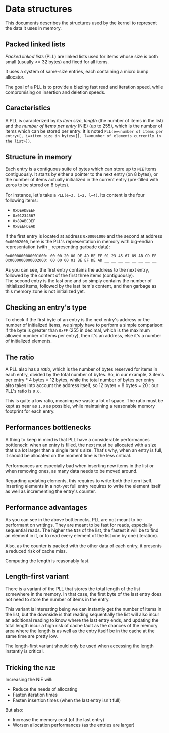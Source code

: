 # Data structures

This documents describes the structures used by the kernel to represent the data it uses in memory.

## Packed linked lists

_Packed linked lists_ (PLL) are linked lists used for items whose size is both small (usually <= 32 bytes) and fixed for all items.

It uses a system of same-size entries, each containing a micro bump allocator.

The goal of a PLL is to provide a blazing fast read and iteration speed, while compromising on insertion and deletion speeds.

## Caracteristics

A PLL is caracterized by its _item size_, _length_ (the number of items in the list) and the _number of items per entry_ (NIE) (up to 255), which is the number of items which can be stored per entry. It is noted `PLL(e=<number of items per entry>[, i=<item size in bytes>][, l=<number of elements currently in the list>])`.

## Structure in memory

Each entry is a contiguous suite of bytes which can store up to `NIE` items contiguously. It starts by either a pointer to the next entry (on 8 bytes), or the number of items actually initialized in the current entry (pre-filled with zeros to be stored on 8 bytes).

For instance, let's take a `PLL(e=3, i=2, l=4)`. Its content is the four following items:

* `0xDEADBEEF`
* `0x01234567`
* `0x89ABCDEF`
* `0xBEEFDEAD`

If the first entry is located at address `0x00001000` and the second at address `0x00002000`, here is the PLL's representation in memory with big-endian representation (with `_` representing garbade data):

```
0x0000000000001000: 00 00 20 00 DE AD BE EF 01 23 45 67 89 AB CD EF
0x0000000000002000: 00 00 00 01 BE EF DE AD __ __ __ __ __ __ __ __
```

As you can see, the first entry contains the address to the next entry, followed by the content of the first three items (contiguously).  
The second entry is the last one and so simply contains the number of initialized items, followed by the last item's content, and then garbage as this memory zone is not initialized yet.

## Checking an entry's type

To check if the first byte of an entry is the next entry's address or the number of initialized items, we simply have to perform a simple comparison: if the byte is greater than `0xFF` (255 in decimal, which is the maximum allowed number of items per entry), then it's an address, else it's a number of initialized elements.

## The ratio

A PLL also has a _ratio_, which is the number of bytes reserved for items in each entry, divided by the total number of bytes. So, in our example, 3 items per entry * 4 bytes = 12 bytes, while the total number of bytes per entry also takes into account the address itself, so 12 bytes + 8 bytes = 20 : our PLL's ratio is `0.6`.

This is quite a low ratio, meaning we waste a lot of space. The ratio must be kept as near as `1.0` as possible, while maintaining a reasonable memory footprint for each entry.

## Performances bottlenecks

A thing to keep in mind is that PLL have a considerable performances bottleneck: when an entry is filled, the next must be allocated with a size that's a lot larger than a single item's size. That's why, when an entry is full, it should be allocated on the moment time is the less critical.

Performances are especially bad when inserting new items in the list or when removing ones, as many data needs to be moved around.

Regarding updating elements, this requires to write both the item itself. Inserting elements in a not-yet full entry requires to write the element itself as well as incrementing the entry's counter.

## Performance advantages

As you can see in the above bottlenecks, PLL are not meant to be performant on writings. They are meant to be fast for reads, especially sequential reads. The higher the `NIE` of the list, the fastest it will be to find an element in it, or to read every element of the list one by one (iteration).

Also, as the counter is packed with the other data of each entry, it presents a reduced risk of cache miss.

Computing the length is reasonably fast.

## Length-first variant

There is a variant of the PLL that stores the total length of the list somewhere in the memory. In that case, the first byte of the last entry does not need to store the number of items in the entry.

This variant is interesting being we can instantly get the number of items in the list, but the downside is that reading sequentially the list will also incur an additional reading to know where the last entry ends, and updating the total length incur a high risk of cache fault as the chances of the memory area where the length is as well as the entry itself be in the cache at the same time are pretty low.

The length-first variant should only be used when accessing the length instantly is critical.

## Tricking the `NIE`

Increasing the NIE will:

- Reduce the needs of allocating
- Fasten iteration times
- Fasten insertion times (when the last entry isn't full)

But also:

- Increase the memory cost (of the last entry)
- Worsen allocation performances (as the entries are larger)